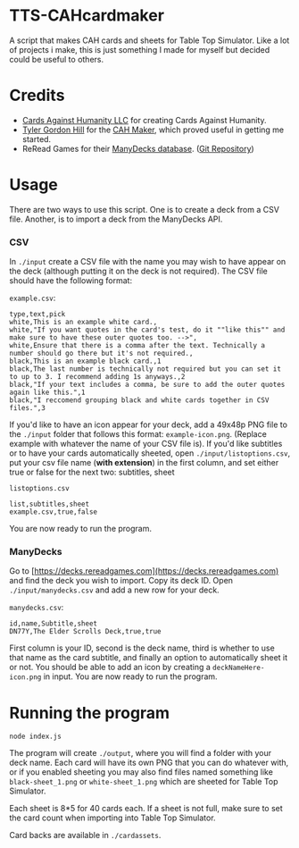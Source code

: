 # TTS-CAHcardmaker
A script that makes CAH cards and sheets for Table Top Simulator. Like a lot of projects i make, this is just something I made for myself but decided could be useful to others.

# Credits
* [Cards Against Humanity LLC](https://www.cardsagainsthumanity.com) for creating Cards Against Humanity.
* [Tyler Gordon Hill](https://tylergordonhill.com) for the [CAH Maker](https://tylergordonhill.com/cah-maker), which proved useful in getting me started.
* ReRead Games for their [ManyDecks database](https://decks.rereadgames.com). ([Git Repository](https://github.com/Lattyware/manydecks))

# Usage
There are two ways to use this script. One is to create a deck from a CSV file. Another, is to import a deck from the ManyDecks API.
### CSV
In `./input` create a CSV file with the name you may wish to have appear on the deck (although putting it on the deck is not required). The CSV file should have the following format:

`example.csv`:
```csv
type,text,pick
white,This is an example white card.,
white,"If you want quotes in the card's test, do it ""like this"" and make sure to have these outer quotes too. -->",
white,Ensure that there is a comma after the text. Technically a number should go there but it's not required.,
black,This is an example black card.,1
black,The last number is technically not required but you can set it to up to 3. I recommend adding 1s anyways.,2
black,"If your text includes a comma, be sure to add the outer quotes again like this.",1
black,"I reccomend grouping black and white cards together in CSV files.",3
```
If you'd like to have an icon appear for your deck, add a 49x48p PNG file to the `./input` folder that follows this format: `example-icon.png`. (Replace example with whatever the name of your CSV file is).
If you'd like subtitles or to have your cards automatically sheeted, open `./input/listoptions.csv`, put your csv file name (**with extension**) in the first column, and set either true or false for the next two: subtitles, sheet

`listoptions.csv`
```csv
list,subtitles,sheet
example.csv,true,false
```
You are now ready to run the program.

### ManyDecks
Go to [https://decks.rereadgames.com](https://decks.rereadgames.com) and find the deck you wish to import. Copy its deck ID.
Open `./input/manydecks.csv` and add a new row for your deck.

`manydecks.csv`:
```csv
id,name,Subtitle,sheet
DN77Y,The Elder Scrolls Deck,true,true
```
First column is your ID, second is the deck name, third is whether to use that name as the card subtitle, and finally an option to automatically sheet it or not.
You should be able to add an icon by creating a `deckNameHere-icon.png` in input.
You are now ready to run the program.

# Running the program
`node index.js`

The program will create `./output`, where you will find a folder with your deck name. Each card will have its own PNG that you can do whatever with, or if you enabled sheeting you may also find files named something like `black-sheet_1.png` or `white-sheet_1.png` which are sheeted for Table Top Simulator.

Each sheet is 8*5 for 40 cards each. If a sheet is not full, make sure to set the card count when importing into Table Top Simulator. 

Card backs are available in `./cardassets`.

